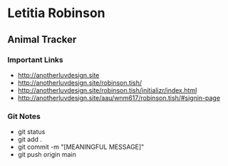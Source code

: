 # Letitia Robinson

## Animal Tracker

### Important Links

- http://anotherluvdesign.site
- http://anotherluvdesign.site/robinson.tish/
- http://anotherluvdesign.site/robinson.tish/initializr/index.html
- http://anotherluvdesign.site/aau/wnm617/robinson.tish/#signin-page

### Git Notes

- git status
- git add .
- git commit -m "[MEANINGFUL MESSAGE]"
- git push origin main
